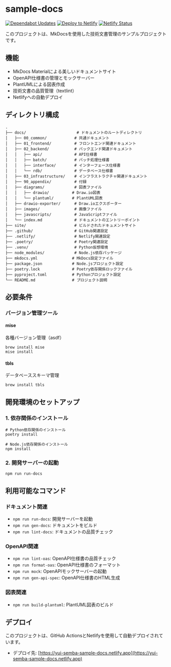 # sample-docs

[![Dependabot Updates](https://github.com/semba-yui/sample-docs/actions/workflows/dependabot/dependabot-updates/badge.svg)](https://github.com/semba-yui/sample-docs/actions/workflows/dependabot/dependabot-updates)
[![Deploy to Netlify](https://github.com/semba-yui/sample-docs/actions/workflows/build-and-deploy.yml/badge.svg)](https://github.com/semba-yui/sample-docs/actions/workflows/build-and-deploy.yml)
[![Netlify Status](https://api.netlify.com/api/v1/badges/cf8eb74a-c877-4ae4-a326-1e469f94b22e/deploy-status)](https://app.netlify.com/sites/yui-semba-sample-docs/deploys)

このプロジェクトは、MkDocsを使用した技術文書管理のサンプルプロジェクトです。

## 機能

- MkDocs Materialによる美しいドキュメントサイト
- OpenAPI仕様書の管理とモックサーバー
- PlantUMLによる図表作成
- 技術文書の品質管理（textlint）
- Netlifyへの自動デプロイ

## ディレクトリ構成

```text
.
├── docs/                      # ドキュメントのルートディレクトリ
│   ├── 00_common/            # 共通ドキュメント
│   ├── 01_frontend/          # フロントエンド関連ドキュメント
│   ├── 02_backend/           # バックエンド関連ドキュメント
│   │   ├── api/              # API仕様書
│   │   ├── batch/            # バッチ処理仕様書
│   │   ├── interface/        # インターフェース仕様書
│   │   └── rdb/              # データベース仕様書
│   ├── 03_infrastructure/    # インフラストラクチャ関連ドキュメント
│   ├── 90_appendix/          # 付録
│   ├── diagrams/             # 図表ファイル
│   │   ├── drawio/          # Draw.io図表
│   │   └── plantuml/        # PlantUML図表
│   ├── drawio-exporter/      # Draw.ioエクスポーター
│   ├── images/               # 画像ファイル
│   ├── javascripts/          # JavaScriptファイル
│   └── index.md              # ドキュメントのエントリーポイント
├── site/                     # ビルドされたドキュメントサイト
├── .github/                  # GitHub関連設定
├── .netlify/                 # Netlify関連設定
├── .poetry/                  # Poetry関連設定
├── .venv/                    # Python仮想環境
├── node_modules/             # Node.js依存パッケージ
├── mkdocs.yml               # MkDocs設定ファイル
├── package.json             # Node.jsプロジェクト設定
├── poetry.lock              # Poetry依存関係ロックファイル
├── pyproject.toml           # Pythonプロジェクト設定
└── README.md                # プロジェクト説明
```

## 必要条件

### バージョン管理ツール

#### mise

各種バージョン管理（asdf）

```shell
brew install mise
mise install
```

#### tbls

データベーススキーマ管理

```shell
brew install tbls
```

## 開発環境のセットアップ

### 1. 依存関係のインストール

```shell
# Python依存関係のインストール
poetry install

# Node.js依存関係のインストール
npm install
```

### 2. 開発サーバーの起動

```shell
npm run run-docs
```

## 利用可能なコマンド

### ドキュメント関連

- `npm run run-docs`: 開発サーバーを起動
- `npm run gen-docs`: ドキュメントをビルド
- `npm run lint-docs`: ドキュメントの品質チェック

### OpenAPI関連

- `npm run lint-oas`: OpenAPI仕様書の品質チェック
- `npm run format-oas`: OpenAPI仕様書のフォーマット
- `npm run mock`: OpenAPIモックサーバーの起動
- `npm run gen-api-spec`: OpenAPI仕様書のHTML生成

### 図表関連

- `npm run build-plantuml`: PlantUML図表のビルド

## デプロイ

このプロジェクトは、GitHub ActionsとNetlifyを使用して自動デプロイされています。

- デプロイ先: [https://yui-semba-sample-docs.netlify.app](https://yui-semba-sample-docs.netlify.app)
